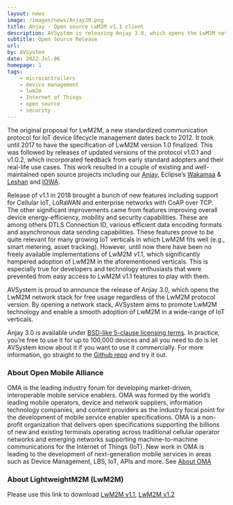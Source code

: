 ```yaml
---
layout: news
image: /images/news/Anjay30.png
title: Anjay - Open source LwM2M v1.1 client
description: AVSystem is releasing Anjay 3.0, which opens the LwM2M network stackfor free usage of any LwM2M release.
subtitle: Open Source Release
url: 
by: AVSystem
date: 2022-Jul-06
homepage: 1
tags:
    - microcontrollers
	- device management
	- lwm2m
	- Internet of Things
	- open source
	- security
---
```


The original proposal for LwM2M, a new standardized communication protocol for IoT device lifecycle management dates back to 2012. It took until 2017 to have the specification of LwM2M version 1.0 finalized. This was followed by releases of updated versions of the protocol v1.0.1 and v1.0.2, which incorporated feedback from early standard adopters and their real-life use cases. This work resulted in a couple of existing and well-maintained open source projects including our [Anjay](https://github.com/AVSystem/Anjay), Eclipse’s [Wakamaa](https://github.com/eclipse/wakaama) & [Leshan](https://github.com/eclipse/leshan) and [IOWA](https://github.com/IOTEROP/IOWA).

Release of v1.1 in 2018 brought a bunch of new features including support for Cellular IoT, LoRaWAN and enterprise networks with CoAP over TCP. The other significant improvements came from features improving overall device energy-efficiency, mobility and security capabilities. These are among others DTLS Connection ID, various efficient data encoding formats and asynchronous data sending capabilities. These features prove to be quite relevant for many growing IoT verticals in which LwM2M fits well (e.g., smart metering, asset tracking). However, until now there have been no freely available implementations of LwM2M v1.1, which significantly hampered adoption of LwM2M in the aforementioned verticals. This is especially true for developers and technology enthusiasts that were prevented from easy access to LwM2M v1.1 features to play with them.

<!--more-->

AVSystem is proud to announce the release of Anjay 3.0, which opens the LwM2M network stack for free usage regardless of the LwM2M protocol version. By opening a network stack, AVSystem aims to promote LwM2M technology and enable a smooth adoption of LwM2M in a wide-range of IoT verticals.

Anjay 3.0 is available under [BSD-like 5-clause licensing terms](https://github.com/AVSystem/Anjay/blob/master/LICENSE). In practice, you’re free to use it for up to 100,000 devices and all you need to do is let AVSystem know about it if you want to use it commercially. For more information, go straight to the [Github repo](https://github.com/AVSystem/Anjay) and try it out.

### About Open Mobile Alliance
OMA is the leading industry forum for developing market-driven, interoperable mobile service enablers. OMA was formed by the world’s leading mobile operators, device and network suppliers, information technology companies, and content providers as the industry focal point for the development of mobile service enabler specifications. OMA is a non-profit organization that delivers open specifications supporting the billions of new and existing terminals operating across traditional cellular operator networks and emerging networks supporting machine-to-machine communications for the Internet of Things (IoT). New work in OMA is leading to the development of next-generation mobile services in areas such as Device Management, LBS, IoT, APIs and more. See [About OMA](https://omaspecworks.org/about/)

### About LightweightM2M (LwM2M)
Please use this link to download [LwM2M v1.1](https://www.openmobilealliance.org/release/LightweightM2M/Lightweight_Machine_to_Machine-v1_1-OMASpecworks.pdf), [LwM2M v1.2](https://www.openmobilealliance.org/release/LightweightM2M/)